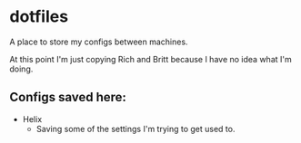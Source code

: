# dotfiles
A place to store my configs between machines.

At this point I'm just copying Rich and Britt because I have no idea what I'm doing.

## Configs saved here:

  - Helix
      - Saving some of the settings I'm trying to get used to.
       
